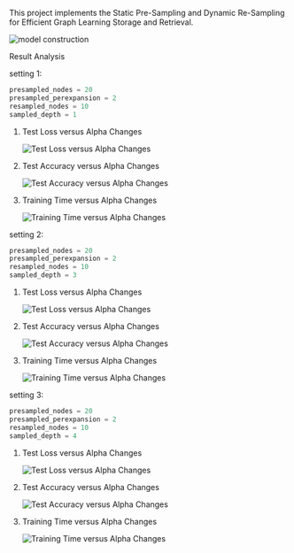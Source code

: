 This project implements the Static Pre-Sampling and Dynamic Re-Sampling for Efficient Graph Learning Storage and Retrieval.

![model construction](./assets/SSDReS.png)

Result Analysis

setting 1:

```Python
presampled_nodes = 20
presampled_perexpansion = 2
resampled_nodes = 10
sampled_depth = 1
```



1. Test Loss versus Alpha Changes

   ![Test Loss versus Alpha Changes](results_1hop/Test_Loss_versus_Alpha_Changes.png)

2. Test Accuracy versus Alpha Changes

   ![Test Accuracy versus Alpha Changes](results_1hop/Test_Accuracy_versus_Alpha_Changes.png)

3. Training Time versus Alpha Changes

   ![Training Time versus Alpha Changes](results_1hop/Training_Time_versus_Alpha_Changes.png)

setting 2:

```Python
presampled_nodes = 20
presampled_perexpansion = 2
resampled_nodes = 10
sampled_depth = 3
```



1. Test Loss versus Alpha Changes

   ![Test Loss versus Alpha Changes](results_3hop/Test_Loss_versus_Alpha_Changes.png)

2. Test Accuracy versus Alpha Changes

   ![Test Accuracy versus Alpha Changes](results_3hop/Test_Accuracy_versus_Alpha_Changes.png)

3. Training Time versus Alpha Changes

   ![Training Time versus Alpha Changes](results_3hop/Training_Time_versus_Alpha_Changes.png)

   

setting 3:

```Python
presampled_nodes = 20
presampled_perexpansion = 2
resampled_nodes = 10
sampled_depth = 4
```



1. Test Loss versus Alpha Changes

   ![Test Loss versus Alpha Changes](results_4hop/Test_Loss_versus_Alpha_Changes.png)

2. Test Accuracy versus Alpha Changes

   ![Test Accuracy versus Alpha Changes](results_4hop/Test_Accuracy_versus_Alpha_Changes.png)

3. Training Time versus Alpha Changes

   ![Training Time versus Alpha Changes](results_4hop/Training_Time_versus_Alpha_Changes.png)

   